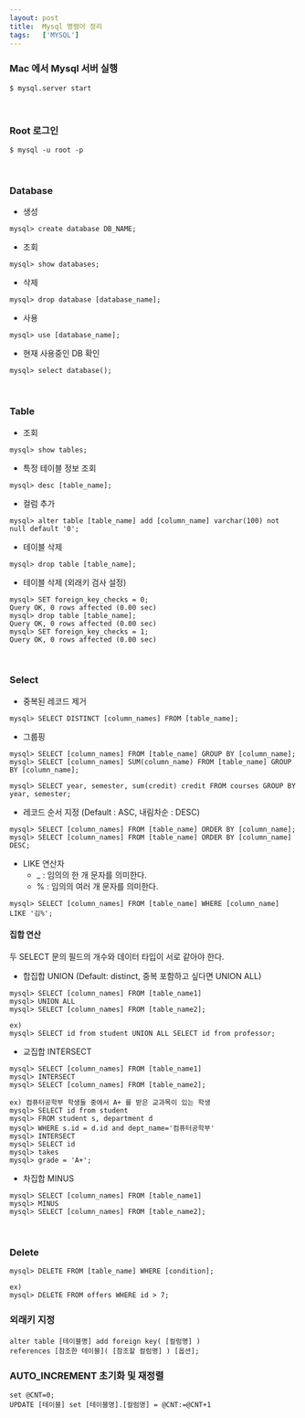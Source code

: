 ```yaml
---
layout: post
title:  Mysql 명령어 정리
tags:   ['MYSQL']
---
```


### Mac 에서 Mysql 서버 실행

```
$ mysql.server start
```

<br/>  

### Root 로그인

```
$ mysql -u root -p
```

<br/>  

### Database

- 생성    

```
mysql> create database DB_NAME;
```

- 조회  

```
mysql> show databases;
```

- 삭제  

```
mysql> drop database [database_name];
```

- 사용

```
mysql> use [database_name];
```

- 현재 사용중인 DB 확인   

```
mysql> select database();
```

<br/>

### Table

- 조회  

```
mysql> show tables;
```

- 특정 테이블 정보 조회  

```
mysql> desc [table_name];
```

- 컬럼 추가

```
mysql> alter table [table_name] add [column_name] varchar(100) not null default '0';
```

- 테이블 삭제  

```
mysql> drop table [table_name];
```

- 테이블 삭제 (외래키 검사 설정)  

```
mysql> SET foreign_key_checks = 0;
Query OK, 0 rows affected (0.00 sec)
mysql> drop table [table_name];
Query OK, 0 rows affected (0.00 sec)
mysql> SET foreign_key_checks = 1;
Query OK, 0 rows affected (0.00 sec)
```

<br/>  

### Select

- 중복된 레코드 제거   

```
mysql> SELECT DISTINCT [column_names] FROM [table_name];
```

- 그룹핑

```
mysql> SELECT [column_names] FROM [table_name] GROUP BY [column_name];
mysql> SELECT [column_names] SUM(column_name) FROM [table_name] GROUP BY [column_name];
```

```
mysql> SELECT year, semester, sum(credit) credit FROM courses GROUP BY year, semester;
```

- 레코드 순서 지정 (Default : ASC, 내림차순 : DESC)

```
mysql> SELECT [column_names] FROM [table_name] ORDER BY [column_name];
mysql> SELECT [column_names] FROM [table_name] ORDER BY [column_name] DESC;
```

- LIKE 연산자   
  - _ : 임의의 한 개 문자를 의미한다.   
  - % : 임의의 여러 개 문자를 의미한다.  

```
mysql> SELECT [column_names] FROM [table_name] WHERE [column_name] LIKE '김%';
```

#### 집합 연산

두 SELECT 문의 필드의 개수와 데이터 타입이 서로 같아야 한다.  

- 합집합 UNION (Default: distinct, 중복 포함하고 싶다면 UNION ALL)

```
mysql> SELECT [column_names] FROM [table_name1]
mysql> UNION ALL
mysql> SELECT [column_names] FROM [table_name2];

ex)
mysql> SELECT id from student UNION ALL SELECT id from professor;
```

- 교집합 INTERSECT  

```
mysql> SELECT [column_names] FROM [table_name1]
mysql> INTERSECT
mysql> SELECT [column_names] FROM [table_name2];

ex) 컴퓨터공학부 학생들 중에서 A+ 를 받은 교과목이 있는 학생  
mysql> SELECT id from student
mysql> FROM student s, department d
mysql> WHERE s.id = d.id and dept_name='컴퓨터공학부'
mysql> INTERSECT
mysql> SELECT id
mysql> takes
mysql> grade = 'A+';
```

- 차집합 MINUS  

```
mysql> SELECT [column_names] FROM [table_name1]
mysql> MINUS
mysql> SELECT [column_names] FROM [table_name2];
```

<br/>

### Delete

```
mysql> DELETE FROM [table_name] WHERE [condition];

ex)
mysql> DELETE FROM offers WHERE id > 7;
```





### 외래키 지정

```
alter table [테이블명] add foreign key( [컬럼명] ) 
references [참조한 테이블]( [참조할 컬럼명] ) [옵션];
```



### AUTO_INCREMENT 초기화 및 재정렬

```
set @CNT=0;
UPDATE [테이블] set [테이블명].[컬럼명] = @CNT:=@CNT+1
```
